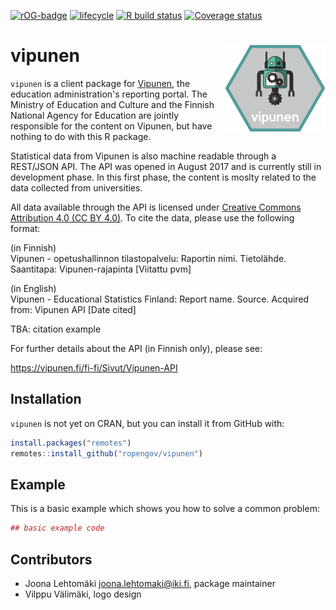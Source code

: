 <!-- badges: start -->

[![rOG-badge](https://ropengov.github.io/rogtemplate/reference/figures/ropengov-badge.svg)](http://ropengov.org/)
[![lifecycle](https://img.shields.io/badge/lifecycle-experimental-orange.svg)](https://www.tidyverse.org/lifecycle/#experimental)
[![R build
status](https://github.com/rOpenGov/vipunen/workflows/R-CMD-check/badge.svg)](https://github.com/rOpenGov/vipunen/actions)
[![Coverage status](https://codecov.io/gh/rOpenGov/vipunen/branch/master/graph/badge.svg)](https://codecov.io/github/rOpenGov/vipunen?branch=master)
<!-- badges: end -->


# vipunen <a href='https://ropengov.github.io/vipunen/'><img src='man/figures/logo.png' align="right" height="139" /></a>

`vipunen` is a client package for [Vipunen](https://vipunen.fi/en-gb/), the 
education administration's reporting portal. The Ministry of Education and 
Culture and the Finnish National Agency for Education are jointly responsible for 
the content on Vipunen, but have nothing to do with this R package.

Statistical data from Vipunen is also machine readable through a REST/JSON API.
The API was opened in August 2017 and is currently still in development phase.
In this first phase, the content is moslty related to the data collected from 
universities.

All data available through the API is licensed under [Creative Commons Attribution 4.0 (CC BY 4.0)](https://creativecommons.org/licenses/by/4.0/). To cite the data, please use the following format:  

(in Finnish)  
Vipunen - opetushallinnon tilastopalvelu: Raportin nimi. Tietolähde. Saantitapa: Vipunen-rajapinta \[Viitattu pvm\]

(in English)  
Vipunen - Educational Statistics Finland: Report name. Source. Acquired from: Vipunen API \[Date cited\]  

TBA: citation example  

For further details about the API (in Finnish only), please see:

https://vipunen.fi/fi-fi/Sivut/Vipunen-API

## Installation

`vipunen` is not yet on CRAN, but you can install it from GitHub with:

``` r
install.packages("remotes")
remotes::install_github("ropengov/vipunen")
```

## Example

This is a basic example which shows you how to solve a common problem:

``` r
## basic example code
```

## Contributors

+ Joona Lehtomäki <joona.lehtomaki@iki.fi>, package maintainer
+ Vilppu Välimäki, logo design
